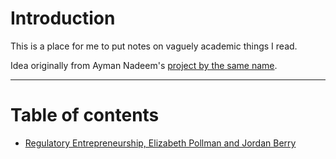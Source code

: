 # Introduction

This is a place for me to put notes on vaguely academic things I read. 

Idea originally from Ayman Nadeem's [project by the same name](https://github.com/aymannadeem/speedyscholar).

---
 
# Table of contents

* [Regulatory Entrepreneurship, Elizabeth Pollman and Jordan Berry](regulatoryentreprenuership.md)
